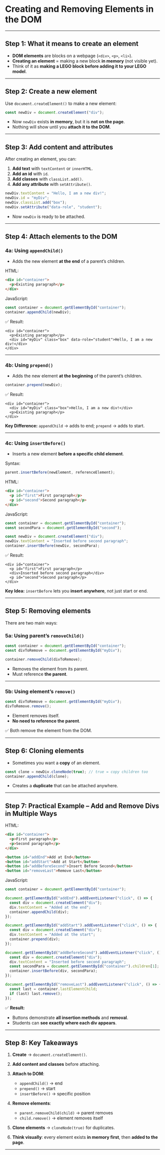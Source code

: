 
# **Creating and Removing Elements in the DOM**

---

## **Step 1: What it means to create an element**

* **DOM elements** are blocks on a webpage (`<div>`, `<p>`, `<li>`).
* **Creating an element** = making a new block **in memory** (not visible yet).
* Think of it as **making a LEGO block before adding it to your LEGO model**.

---

## **Step 2: Create a new element**

Use `document.createElement()` to make a new element:

```javascript
const newDiv = document.createElement("div");
```

* Now `newDiv` exists **in memory**, but it is **not on the page**.
* Nothing will show until you **attach it to the DOM**.

---

## **Step 3: Add content and attributes**

After creating an element, you can:

1. **Add text** with `textContent` or `innerHTML`.
2. **Add an id** with `id`.
3. **Add classes** with `classList.add()`.
4. **Add any attribute** with `setAttribute()`.

```javascript
newDiv.textContent = "Hello, I am a new div!";
newDiv.id = "myDiv";
newDiv.classList.add("box");
newDiv.setAttribute("data-role", "student");
```

* Now `newDiv` is ready to be attached.

---

## **Step 4: Attach elements to the DOM**

### **4a: Using `appendChild()`**

* Adds the new element **at the end** of a parent’s children.

HTML:

```html
<div id="container">
  <p>Existing paragraph</p>
</div>
```

JavaScript:

```javascript
const container = document.getElementById("container");
container.appendChild(newDiv);
```

✅ Result:

```
<div id="container">
  <p>Existing paragraph</p>
  <div id="myDiv" class="box" data-role="student">Hello, I am a new div!</div>
</div>
```

---

### **4b: Using `prepend()`**

* Adds the new element **at the beginning** of the parent’s children.

```javascript
container.prepend(newDiv);
```

✅ Result:

```
<div id="container">
  <div id="myDiv" class="box">Hello, I am a new div!</div>
  <p>Existing paragraph</p>
</div>
```

**Key Difference:** `appendChild` → adds to end; `prepend` → adds to start.

---

### **4c: Using `insertBefore()`**

* Inserts a new element **before a specific child element**.

Syntax:

```javascript
parent.insertBefore(newElement, referenceElement);
```

HTML:

```html
<div id="container">
  <p id="first">First paragraph</p>
  <p id="second">Second paragraph</p>
</div>
```

JavaScript:

```javascript
const container = document.getElementById("container");
const secondPara = document.getElementById("second");

const newDiv = document.createElement("div");
newDiv.textContent = "Inserted before second paragraph";
container.insertBefore(newDiv, secondPara);
```

✅ Result:

```
<div id="container">
  <p id="first">First paragraph</p>
  <div>Inserted before second paragraph</div>
  <p id="second">Second paragraph</p>
</div>
```

**Key Idea:** `insertBefore` lets you **insert anywhere**, not just start or end.

---

## **Step 5: Removing elements**

There are two main ways:

### **5a: Using parent’s `removeChild()`**

```javascript
const container = document.getElementById("container");
const divToRemove = document.getElementById("myDiv");

container.removeChild(divToRemove);
```

* Removes the element from its parent.
* Must reference **the parent**.

---

### **5b: Using element’s `remove()`**

```javascript
const divToRemove = document.getElementById("myDiv");
divToRemove.remove();
```

* Element removes itself.
* **No need to reference the parent**.

✅ Both remove the element from the DOM.

---

## **Step 6: Cloning elements**

* Sometimes you want a **copy** of an element.

```javascript
const clone = newDiv.cloneNode(true); // true = copy children too
container.appendChild(clone);
```

* Creates a **duplicate** that can be attached anywhere.

---

## **Step 7: Practical Example – Add and Remove Divs in Multiple Ways**

HTML:

```html
<div id="container">
  <p>First paragraph</p>
  <p>Second paragraph</p>
</div>

<button id="addEnd">Add at End</button>
<button id="addStart">Add at Start</button>
<button id="addBeforeSecond">Insert Before Second</button>
<button id="removeLast">Remove Last</button>
```

JavaScript:

```javascript
const container = document.getElementById("container");

document.getElementById("addEnd").addEventListener("click", () => {
  const div = document.createElement("div");
  div.textContent = "Added at the end";
  container.appendChild(div);
});

document.getElementById("addStart").addEventListener("click", () => {
  const div = document.createElement("div");
  div.textContent = "Added at the start";
  container.prepend(div);
});

document.getElementById("addBeforeSecond").addEventListener("click", () => {
  const div = document.createElement("div");
  div.textContent = "Inserted before second paragraph";
  const secondPara = document.getElementById("container").children[1];
  container.insertBefore(div, secondPara);
});

document.getElementById("removeLast").addEventListener("click", () => {
  const last = container.lastElementChild;
  if (last) last.remove();
});
```

✅ **Result:**

* Buttons demonstrate **all insertion methods** and **removal**.
* Students can **see exactly where each div appears**.

---

## **Step 8: Key Takeaways**

1. **Create** → `document.createElement()`.
2. **Add content and classes** before attaching.
3. **Attach to DOM**:

   * `appendChild()` → end
   * `prepend()` → start
   * `insertBefore()` → specific position
4. **Remove elements**:

   * `parent.removeChild(child)` → parent removes
   * `child.remove()` → element removes itself
5. **Clone elements** → `cloneNode(true)` for duplicates.
6. **Think visually**: every element exists **in memory first**, then **added to the page**.

---

